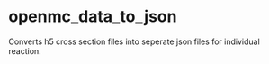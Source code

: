 # openmc_data_to_json
Converts h5 cross section files into seperate json files for individual reaction.
